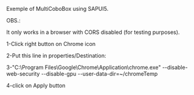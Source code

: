 Exemple of MultiCoboBox using SAPUI5.

OBS.:

It only works in a browser with CORS disabled (for testing purposes).

1-Click right button on Chrome icon

2-Put this line in properties/Destination:

3-"C:\Program Files\Google\Chrome\Application\chrome.exe" --disable-web-security --disable-gpu --user-data-dir=~/chromeTemp

4-click on Apply button
